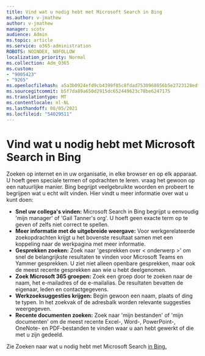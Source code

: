 ```yaml
---
title: Vind wat u nodig hebt met Microsoft Search in Bing
ms.author: v-jmathew
author: v-jmathew
manager: scotv
audience: Admin
ms.topic: article
ms.service: o365-administration
ROBOTS: NOINDEX, NOFOLLOW
localization_priority: Normal
ms.collection: Adm_O365
ms.custom:
- "9005423"
- "9265"
ms.openlocfilehash: a5a3b0924efd9cb4399f05c8fdad7530968056b5e2723128edf6cfbc2f92f558
ms.sourcegitcommit: b5f7da89a650d2915dc652449623c78be6247175
ms.translationtype: MT
ms.contentlocale: nl-NL
ms.lasthandoff: 08/05/2021
ms.locfileid: "54029511"
---
```

# <a name="find-what-you-need-with-microsoft-search-in-bing"></a>Vind wat u nodig hebt met Microsoft Search in Bing

Zoeken op internet en in uw organisatie, in elke browser en op elk apparaat. U hoeft geen speciale termen of opdrachten te leren. vraag het gewoon op een natuurlijke manier. Bing begrijpt veelgebruikte woorden en probeert te begrijpen wat u echt wilt vinden. Hier vindt u meer informatie over wat u kunt doen:

- **Snel uw collega's vinden:** Microsoft Search in Bing begrijpt u eenvoudig 'mijn manager' of 'Gail Tanner's org'. U hoeft geen exacte term op te geven of zelfs niet correct te spellen.
- **Meer informatie met de uitgebreide weergave:** Voor werkgerelateerde zoekopdrachten krijgt u het bovenste resultaat samen met een koppeling naar de werkpagina met meer informatie.
- **Gesprekken zoeken:** Zoek naar 'gesprekken over < onderwerp >' om snel de belangrijkste resultaten te vinden voor Microsoft Teams en Yammer gesprekken. U ziet niet alleen openbare gesprekken, maar ook de meest recente gesprekken aan wie u hebt deelgenomen.
- **Zoek Microsoft 365 groepen:** Zoek een groep door te zoeken naar de naam, het e-mailadres of de e-mailalias. De resultaten bevatten de eigenaar, leden en contactgegevens.
- **Werkzoeksuggesties krijgen:** Begin gewoon een naam, plaats of ding te typen. In het zoekvak of de adresbalk worden relevante suggesties weergegeven.
- **Recente documenten zoeken:** Zoek naar 'mijn bestanden' of 'mijn documenten' om de meest recente Excel-, Word-, PowerPoint-, OneNote- en PDF-bestanden te vinden waar u aan hebt gewerkt of die met u zijn gedeeld.

Zie Zoeken naar wat u nodig hebt met Microsoft Search [in Bing.](https://go.microsoft.com/fwlink/?linkid=2149027)
